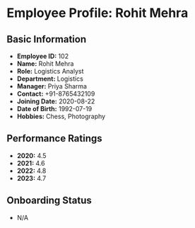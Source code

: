 # Employee Profile: Rohit Mehra

## Basic Information
- **Employee ID:** 102
- **Name:** Rohit Mehra
- **Role:** Logistics Analyst
- **Department:** Logistics
- **Manager:** Priya Sharma
- **Contact:** +91-8765432109
- **Joining Date:** 2020-08-22
- **Date of Birth:** 1992-07-19
- **Hobbies:** Chess, Photography

## Performance Ratings
- **2020:** 4.5
- **2021:** 4.6
- **2022:** 4.8
- **2023:** 4.7

## Onboarding Status
- N/A
